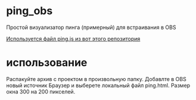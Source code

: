 # ping_obs
Простой визуализатор пинга (примерный) для встраивания в OBS

[Используется файл ping.js из вот этого репозитория](https://github.com/jdfreder/pingjs)

# использование

Распакуйте архив с проектом в произвольную папку. Добавлте в OBS новый источник Браузер и выберете локальный файл ping.html. Размер окна 300 на 200 пикселей.
